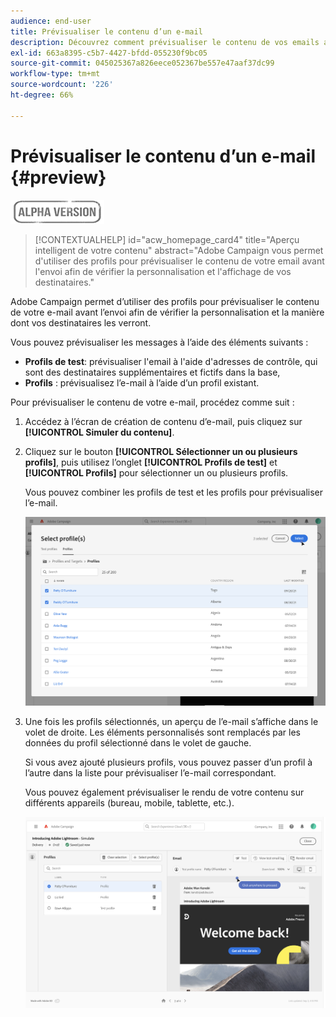 ```yaml
---
audience: end-user
title: Prévisualiser le contenu d’un e-mail
description: Découvrez comment prévisualiser le contenu de vos emails avec l’interface utilisateur web de Campaign
exl-id: 663a8395-c5b7-4427-bfdd-055230f9bc05
source-git-commit: 045025367a826eece052367be557e47aaf37dc99
workflow-type: tm+mt
source-wordcount: '226'
ht-degree: 66%

---
```


# Prévisualiser le contenu d’un e-mail {#preview}

![](../assets/do-not-localize/badge.png)

>[!CONTEXTUALHELP]
>id="acw_homepage_card4"
>title="Aperçu intelligent de votre contenu"
>abstract="Adobe Campaign vous permet d&#39;utiliser des profils pour prévisualiser le contenu de votre email avant l&#39;envoi afin de vérifier la personnalisation et l&#39;affichage de vos destinataires."

Adobe Campaign permet d’utiliser des profils pour prévisualiser le contenu de votre e-mail avant l’envoi afin de vérifier la personnalisation et la manière dont vos destinataires les verront.

Vous pouvez prévisualiser les messages à l’aide des éléments suivants :

* **Profils de test**: prévisualiser l&#39;email à l&#39;aide d&#39;adresses de contrôle, qui sont des destinataires supplémentaires et fictifs dans la base,
* **Profils** : prévisualisez l’e-mail à l’aide d’un profil existant.

Pour prévisualiser le contenu de votre e-mail, procédez comme suit :

1. Accédez à l’écran de création de contenu d’e-mail, puis cliquez sur **[!UICONTROL Simuler du contenu]**.

1. Cliquez sur le bouton **[!UICONTROL Sélectionner un ou plusieurs profils]**, puis utilisez l’onglet **[!UICONTROL Profils de test]** et **[!UICONTROL Profils]** pour sélectionner un ou plusieurs profils.

   Vous pouvez combiner les profils de test et les profils pour prévisualiser l’e-mail.

   ![](assets/preview-profile.png)

1. Une fois les profils sélectionnés, un aperçu de l’e-mail s’affiche dans le volet de droite. Les éléments personnalisés sont remplacés par les données du profil sélectionné dans le volet de gauche.

   Si vous avez ajouté plusieurs profils, vous pouvez passer d’un profil à l’autre dans la liste pour prévisualiser l’e-mail correspondant.

   Vous pouvez également prévisualiser le rendu de votre contenu sur différents appareils (bureau, mobile, tablette, etc.).

   ![](assets/preview.png)
